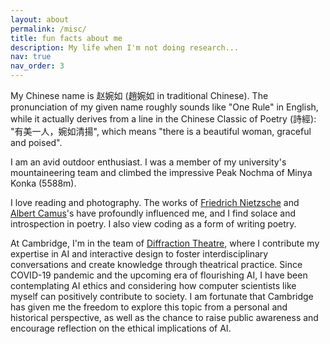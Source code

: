 ```yaml
---
layout: about
permalink: /misc/
title: fun facts about me
description: My life when I'm not doing research...
nav: true
nav_order: 3
---
```


My Chinese name is 赵婉如 (趙婉如 in traditional Chinese). The pronunciation of my given name roughly sounds like "One Rule" in English, while it actually derives from a line in the Chinese Classic of Poetry (詩經): "有美一人，婉如清揚", which means "there is a beautiful woman, graceful and poised".

I am an avid outdoor enthusiast. I was a member of my university's mountaineering team and climbed the impressive Peak Nochma of Minya Konka (5588m). 

I love reading and photography. The works of [Friedrich Nietzsche](https://en.wikipedia.org/wiki/Friedrich_Nietzsche) and [Albert Camus](https://en.wikipedia.org/wiki/Albert_Camus)'s have profoundly influenced me, and I find solace and introspection in poetry. I also view coding as a form of writing poetry. 

At Cambridge, I'm in the team of [Diffraction Theatre](www.diffractiontheatre.com), where I contribute my expertise in AI and interactive design to foster interdisciplinary conversations and create knowledge through theatrical practice. Since COVID-19 pandemic and the upcoming era of flourishing AI, I have been contemplating AI ethics and considering how computer scientists like myself can positively contribute to society. I am fortunate that Cambridge has given me the freedom to explore this topic from a personal and historical perspective, as well as the chance to raise public awareness and encourage reflection on the ethical implications of AI. 